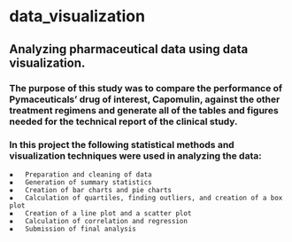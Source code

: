# data_visualization

## Analyzing pharmaceutical data using data visualization. 

### The purpose of this study was to compare the performance of Pymaceuticals’ drug of interest, Capomulin, against the other treatment regimens and generate all of the tables and figures needed for the technical report of the clinical study. 

### In this project the following statistical methods and visualization techniques were used in analyzing the data:

	▪	Preparation and cleaning of data
	▪	Generation of summary statistics
	▪	Creation of bar charts and pie charts
	▪	Calculation of quartiles, finding outliers, and creation of a box plot
	▪	Creation of a line plot and a scatter plot
	▪	Calculation of correlation and regression
	▪	Submission of final analysis







	
